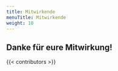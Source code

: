 ```yaml
---
title: Mitwirkende
menuTitle: Mitwirkende
weight: 10
---
```


## Danke für eure Mitwirkung!

{{< contributors >}}
